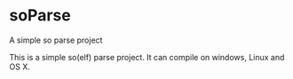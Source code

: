# soParse
A simple so parse project

This is a simple so(elf) parse project.
It can compile on windows, Linux and OS X.

